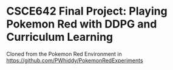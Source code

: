 # CSCE642 Final Project: Playing Pokemon Red with DDPG and Curriculum Learning
Cloned from the Pokemon Red Environment in https://github.com/PWhiddy/PokemonRedExperiments

